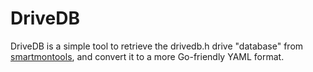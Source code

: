 DriveDB
=======

DriveDB is a simple tool to retrieve the drivedb.h drive "database" from
[smartmontools][1], and convert it to a more Go-friendly YAML format.

[1]: https://www.smartmontools.org/
